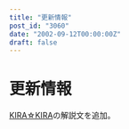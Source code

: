 ```yaml
---
title: "更新情報"
post_id: "3060"
date: "2002-09-12T00:00:00Z"
draft: false
---
```


# 更新情報

[KIRA☆KIRA](/kira-kira)の解説文を追加。
